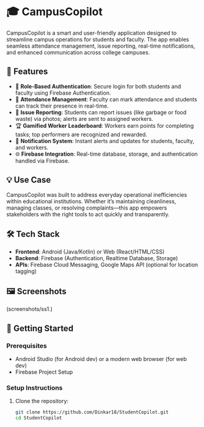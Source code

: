 # 🎓 CampusCopilot

CampusCopilot is a smart and user-friendly application designed to streamline campus operations for students and faculty. The app enables seamless attendance management, issue reporting, real-time notifications, and enhanced communication across college campuses.

## 📱 Features

- 🔐 **Role-Based Authentication**: Secure login for both students and faculty using Firebase Authentication.
- 📝 **Attendance Management**: Faculty can mark attendance and students can track their presence in real-time.
- 🧾 **Issue Reporting**: Students can report issues (like garbage or food waste) via photos; alerts are sent to assigned workers.
- 🏆 **Gamified Worker Leaderboard**: Workers earn points for completing tasks; top performers are recognized and rewarded.
- 📢 **Notification System**: Instant alerts and updates for students, faculty, and workers.
- 🌐 **Firebase Integration**: Real-time database, storage, and authentication handled via Firebase.

## 💡 Use Case

CampusCopilot was built to address everyday operational inefficiencies within educational institutions. Whether it’s maintaining cleanliness, managing classes, or resolving complaints—this app empowers stakeholders with the right tools to act quickly and transparently.

## 🛠️ Tech Stack

- **Frontend**: Android (Java/Kotlin) or Web (React/HTML/CSS)
- **Backend**: Firebase (Authentication, Realtime Database, Storage)
- **APIs**: Firebase Cloud Messaging, Google Maps API (optional for location tagging)

## 🖼️ Screenshots

(screenshots/ss1.)
    

## 🚀 Getting Started

### Prerequisites

- Android Studio (for Android dev) or a modern web browser (for web dev)
- Firebase Project Setup

### Setup Instructions

1. Clone the repository:

   ```bash
   git clone https://github.com/Dinkar18/StudentCopilot.git
   cd StudentCopilot
